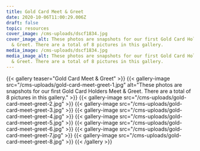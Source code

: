 ```yaml
---
title: Gold Card Meet & Greet
date: 2020-10-06T11:00:29.006Z
draft: false
topic: resources
cover_image: /cms-uploads/dscf1834.jpg
cover_image_alt: These photos are snapshots for our first Gold Card Holders Meet
  & Greet. There are a total of 8 pictures in this gallery.
media_image: /cms-uploads/dscf1834.jpg
media_image_alt: These photos are snapshots for our first Gold Card Holders Meet
  & Greet. There are a total of 8 pictures in this gallery.
---
```

{{< gallery teaser="Gold Card Meet & Greet" >}}
{{< gallery-image src="/cms-uploads/gold-card-meet-greet-1.jpg" alt="These photos are snapshots for our first Gold Card Holders Meet & Greet. There are a total of 8 pictures in this gallery." >}}
{{< gallery-image src="/cms-uploads/gold-card-meet-greet-2.jpg" >}}
{{< gallery-image src="/cms-uploads/gold-card-meet-greet-3.jpg" >}}
{{< gallery-image src="/cms-uploads/gold-card-meet-greet-4.jpg" >}}
{{< gallery-image src="/cms-uploads/gold-card-meet-greet-5.jpg" >}}
{{< gallery-image src="/cms-uploads/gold-card-meet-greet-6.jpg" >}}
{{< gallery-image src="/cms-uploads/gold-card-meet-greet-7.jpg" >}}
{{< gallery-image src="/cms-uploads/gold-card-meet-greet-8.jpg" >}}
{{< /gallery >}}